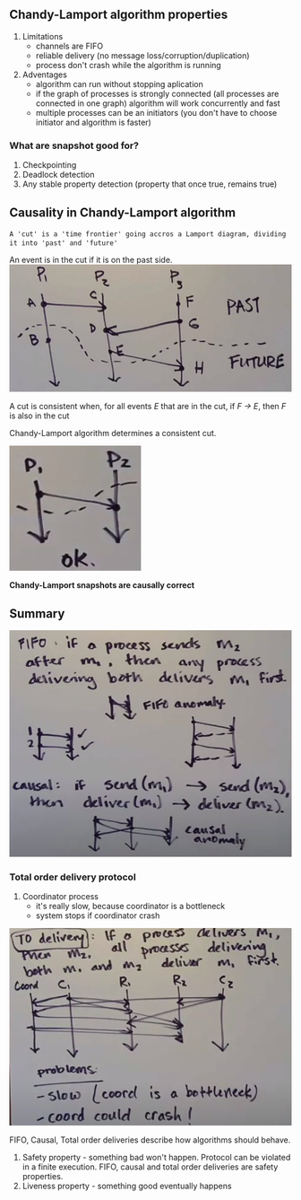 ## Chandy-Lamport algorithm properties
1. Limitations
    - channels are FIFO
    - reliable delivery (no message loss/corruption/duplication)
    - process don't crash while the algorithm is running
2. Adventages
    - algorithm can run without stopping aplication
    - if the graph of processes is strongly connected (all processes are connected in one graph) algorithm will work concurrently and fast
    - multiple processes can be an initiators (you don't have to choose initiator and algorithm is faster)

### What are snapshot good for?
1. Checkpointing
2. Deadlock detection
3. Any stable property detection (property that once true, remains true)

## Causality in Chandy-Lamport algorithm

```
A 'cut' is a 'time frontier' going accros a Lamport diagram, dividing it into 'past' and 'future'
```

An event is in the cut if it is on the past side.
![alt_text](images/past_and_future.png "image_tooltip")

A cut is consistent when, for all events <em>E</em> that are in the cut, if <em>F -> E</em>, then <em>F</em> is also in the cut

Chandy-Lamport algorithm determines a consistent cut.

![alt_text](images/consistent_cut.png "image_tooltip")

**Chandy-Lamport snapshots are causally correct**

## Summary

![alt_text](images/summary_fifo.png "image_tooltip")


### Total order delivery protocol

1. Coordinator process 
    - it's really slow, because coordinator is a bottleneck
    - system stops if coordinator crash

![alt_text](images/coordinator.png "image_tooltip")

FIFO, Causal, Total order deliveries describe how algorithms should behave.

1. Safety property - something bad won't happen. Protocol can be violated in a finite execution. FIFO, causal and total order deliveries are safety properties.
2. Liveness property - something good eventually happens